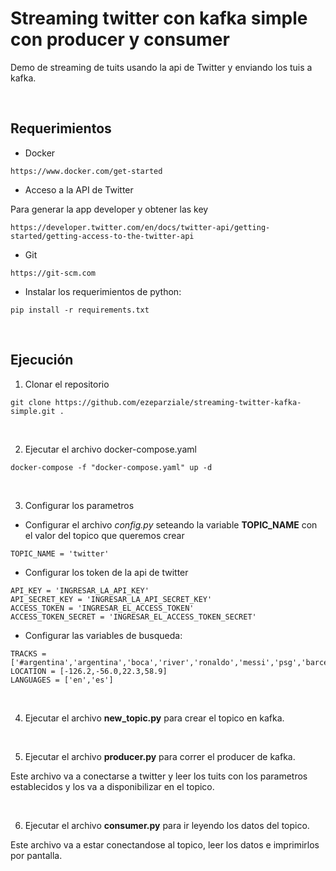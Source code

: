 # Streaming twitter con kafka simple con producer y consumer

Demo de streaming de tuits usando la api de Twitter y enviando los tuis a kafka.

&nbsp;

## Requerimientos

* Docker

```
https://www.docker.com/get-started
```

* Acceso a la API de Twitter

Para generar la app developer y obtener las key

```url
https://developer.twitter.com/en/docs/twitter-api/getting-started/getting-access-to-the-twitter-api
```


* Git

```url
https://git-scm.com
```

* Instalar los requerimientos de python:
```
pip install -r requirements.txt
```

&nbsp;

## Ejecución

1. Clonar el repositorio

```
git clone https://github.com/ezeparziale/streaming-twitter-kafka-simple.git .
```

&nbsp;

2. Ejecutar el archivo docker-compose.yaml

```
docker-compose -f "docker-compose.yaml" up -d
```

&nbsp;

3. Configurar los parametros
   
* Configurar el archivo *config.py* seteando la variable **TOPIC_NAME** con el valor del topico que queremos crear
```
TOPIC_NAME = 'twitter'
```

* Configurar los token de la api de twitter
```
API_KEY = 'INGRESAR_LA_API_KEY'
API_SECRET_KEY = 'INGRESAR_LA_API_SECRET_KEY'
ACCESS_TOKEN = 'INGRESAR_EL_ACCESS_TOKEN'
ACCESS_TOKEN_SECRET = 'INGRESAR_EL_ACCESS_TOKEN_SECRET'
```

* Configurar las variables de busqueda:
```
TRACKS = ['#argentina','argentina','boca','river','ronaldo','messi','psg','barcelona','manchesterd']
LOCATION = [-126.2,-56.0,22.3,58.9]
LANGUAGES = ['en','es']
```

&nbsp;

4. Ejecutar el archivo **new_topic.py** para crear el topico en kafka.

&nbsp;
   
5. Ejecutar el archivo **producer.py** para correr el producer de kafka.
   
Este archivo va a conectarse a twitter y leer los tuits con los parametros establecidos y los va a disponibilizar en el topico.

&nbsp;

6. Ejecutar el archivo **consumer.py** para ir leyendo los datos del topico.

Este archivo va a estar conectandose al topico, leer los datos e imprimirlos por pantalla.
